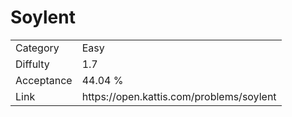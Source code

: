 # Soylent

<table>
    <tr>
        <td>Category</td>
        <td>Easy</td>
    </tr>
    <tr>
        <td>Diffulty</td>
        <td>1.7</td>
    </tr>
    <tr>
        <td>Acceptance</td>
        <td>44.04 %</td>
    </tr>
    <tr>
        <td>Link</td>
        <td>https://open.kattis.com/problems/soylent</td>
    </tr>
</table>